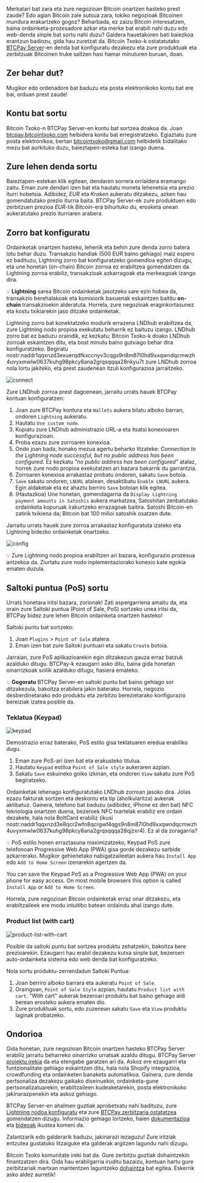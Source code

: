 Merkatari bat zara eta zure negozioan Bitcoin onartzen hasteko prest zaude? Edo agian Bitcoin zale sutsua zara, tokiko negozioak Bitcoinen mundura erakartzeko gogoz? Beharbada, ez zaizu Bitcoin interesatzen, baina ordainketa-prozesadore azkar eta merke bat erabili nahi duzu edo web-denda sinple bat sortu nahi duzu? Galdera hauetakoren bati baiezkoa erantzun badiozu, gida hau zuretzat da. Bitcoin Txoko-k ostatatutako [BTCPay Server](https://btcpayserver.org)-en denda bat konfiguratu dezakezu eta zure produktuak eta zerbitzuak Bitcoinen truke saltzen hasi hamar minuturen buruan, doan.

## Zer behar dut?

Mugikor edo ordenadore bat baduzu eta posta elektronikoko kontu bat ere bai, orduan prest zaude!

## Kontu bat sortu

Bitcoin Txoko-n BTCPay Server-en kontu bat sortzea doakoa da. Joan [btcpay.bitcointxoko.com](https://btcpay.bitcointxoko.com) helbidera kontu bat erregistratzeko. Egiaztatu zure posta elektronikoa, bertan bitcointxoko@gmail.com helbidetik bidalitako mezu bat aurkituko duzu, baieztapen-esteka bat izango duena.

## Zure lehen denda sortu

Baieztapen-estekan klik egitean, dendaren sorrera orrialdera eramango zaitu. Eman zure dendari izen bat eta hautatu moneta lehenetsia eta prezio iturri hobetsia. Adibidez, *EUR* eta *Kraken* aukeratu ditzakezu, azken hau gomendatutako prezio iturria baita. BTCPay Server-ek zure produktuen edo zerbitzuen prezioa *EUR*-tik *Bitcoin*-era bihurtuko du, erosketa unean aukeratutako prezio iturriaren arabera.

## Zorro bat konfiguratu

Ordainketak onartzen hasteko, lehenik eta behin zure denda zorro batera lotu behar duzu. Transakzio handiak (500 EUR baino gehiago) maiz espero ez badituzu, Lightning zorro bat konfiguratzeko gomendioa egiten dizugu, eta une honetan (on-chain) Bitcoin zorroa ez erabiltzea gomendatzen da. Lightning zorroa erabiliz, transakzioak azkarragoak eta merkeagoak izango dira.

💡 **Lightning** sarea Bitcoin ordainketak jasotzeko sare ezin hobea da, transakzio berehalakoak eta komisiorik baxuenak eskaintzen baititu **on-chain** transakzioekin alderatuta. Horrela, zure negozioak eraginkortasunez eta kostu txikiarekin jaso ditzake ordainketak.

Lightning zorro bat konektatzeko modurik errazena LNDhub erabiltzea da, zure Lightning nodo propioa exekutatu beharrik ez baituzu izango. LNDhub zorro bat ez baduzu oraindik, ez kezkatu; Bitcoin Txoko-k doako LNDhub zorroak eskaintzen ditu, eta bost minutu baino gutxiago behar dira konfiguratzeko. Begiratu nostr:naddr1qqxnzd3exuerqdfkxccnyv3cqgs9n8m87l0hd9xxqwndqcmwzh4uvyxmwlw0637kuhg98pkcy8ana2grqsqqqa28nkyu7t zure LNDhub zorroa nola lortu jakiteko, eta prest zaudenean itzuli konfigurazioa jarraitzeko.

![connect](https://raw.githubusercontent.com/bitcointxoko/guides/main/images/btcpay/connect.png)

Zure LNDhub zorroa prest dagoenean, jarraitu urrats hauek BTCPay kontuan konfiguratzen:
1. Joan zure BTCPay kontura eta `Wallets` aukera bilatu alboko barran, ondoren `Lightning` aukeratu.
2. Hautatu `Use custom node`.
3. Kopiatu zure LNDhub administrazio URL-a eta itsatsi konexioaren konfigurazioan.
4. Proba ezazu zure zorroaren konexioa.
5. Ondo joan bada, honako mezua agertu beharko litzateke: *Connection to the Lightning node successful, but no public address has been configured*. Ez kezkatu *"no public address has been configured"* atalaz, horrek zure nodo propioa exekutatzen ari bazara bakarrik du garrantzia.
6. Zorroaren konexioa arrakastaz probatu ondoren, sakatu `Save` botoia.
7. `Save` sakatu ondoren, `LNURL` atalean, desaktibatu `Enable LNURL` aukera. Egin aldaketak eta ez ahaztu berriro `Save` botoian klik egitea.
8. (Hautazkoa) Une honetan, gomendagarria da `Display Lightning payment amounts in Satoshis` aukera markatzea, Satoshitan zenbatutako ordainketa kopuruak irakurtzeko errazagoak baitira. Satoshi Bitcoin-en zatirik txikiena da; Bitcoin bat 100 milioi satoshik osatzen dute.

Jarraitu urrats hauek zure zorroa arrakastaz konfiguratuta izateko eta Lightning bidezko ordainketak onartzeko.

![config](https://raw.githubusercontent.com/bitcointxoko/guides/main/images/btcpay/config.png)

💡 Zure Lightning nodo propioa erabiltzen ari bazara, konfigurazio prozesua antzekoa da. Ziurtatu zure nodo inplementaziorako konexio kate egokia ematen duzula.

## Saltoki puntua (PoS) sortu

Urrats honetara iritsi bazara, zorionak! Zati aspergarriena amaitu da, eta orain zure Saltoki puntua (Point of Sale, PoS) sortzeko unea iritsi da, BTCPay bidez zure lehen Bitcoin ordainketa onartzen hasteko!

Saltoki puntu bat sortzeko:
1. Joan `Plugins` > `Point of Sale` atalera.
2. Eman izen bat zure Saltoki puntuari eta sakatu `Create` botoia.

Jarraian, zure PoS aplikazioarekin egin ditzakezun gauza erraz batzuk azalduko ditugu. BTCPay-k ezaugarri asko ditu, baina gida honetan oinarrizkoak soilik azalduko ditugu, hasiera emateko.

💡 **Gogoratu** BTCPay Server-en saltoki puntu bat baino gehiago sor ditzakezula, bakoitza erabilera jakin baterako. Horrela, negozio desberdinetarako edo produktu eta zerbitzu berezietarako konfigurazio bereiziak izatea posible da.

### Teklatua (Keypad)

![keypad](https://raw.githubusercontent.com/bitcointxoko/guides/main/images/btcpay/keypad.png)

Demostrazio erraz baterako, PoS estilo gisa teklatuaren eredua erabiliko dugu.

1. Eman zure PoS-ari izen bat eta erakusteko titulua.
2. Hautatu `Keypad` estiloa `Point of Sale style` aukeraren azpian.
3. Sakatu `Save` eskuineko goiko izkinan, eta ondoren `View` sakatu zure PoS begiratzeko.

Ordainketak lehenago konfiguratutako LNDhub zorroan jasoko dira. Jolas ezazu fakturak sortzen eta deskontu eta tip (aholkularitza) aukerak aktibatuz. Gainera, telefono bat baduzu (adibidez, iPhone ez den bat) NFC teknologia onartzen duena, bezeroek NFC txartelak erabiliz ere ordain dezakete, hala nola BoltCard erabiliz (ikusi nostr:naddr1qqxnzd3e8qcr2wfn8qcrgwf4qgs9n8m87l0hd9xxqwndqcmwzh4uvyxmwlw0637kuhg98pkcy8ana2grqsqqqa28qjzxr4). Ez al da zoragarria?

💡 PoS estilo honen erraztasuna maximizatzeko, Keypad PoS zure telefonoan Progressive Web App (PWA) gisa gorde dezakezu sarbide azkarrerako. Mugikor gehienetako nabigatzaileetan aukera hau `Install App` edo `Add to Home Screen` izenarekin agertzen da.

You can save the Keypad PoS as a Progressive Web App (PWA) on your phone for easy access. On most mobile browsers this option is called `Install App` or `Add to Home Screen`. 

Horrela, zure negozioan Bitcoin ordainketak erraz onar ditzakezu, eta erabiltzaileek ere modu intuitibo batean ordaindu ahal izango dute.

### Product list (with cart)

![product-list-with-cart](https://raw.githubusercontent.com/bitcointxoko/guides/main/images/btcpay/product-list-with-cart.png)

Posible da saltoki puntu bat sortzea produktu zehatzekin, bakoitza bere prezioarekin. Ezaugarri hau erabil dezakezu kutxa sinple bat, bezeroen auto-ordainketa sistema edo web denda bat konfiguratzeko.

Nola sortu produktu-zerrendadun Saltoki Puntua:
1. Joan berriro alboko barrara eta aukeratu `Point of Sale`.
2. Oraingoan, `Point of Sale Style` azpian, hautatu `Product list with cart`. "With cart" aukerak bezeroari produktu bat baino gehiago aldi berean erosteko aukera ematen dio.
3. Zure produktuak sortu, edo zuzenean sakatu `Save` eta `View` produktu laginak probatzeko.

## Ondorioa

Gida honetan, zure negozioan Bitcoin onartzen hasteko BTCPay Server erabiliz jarraitu beharreko oinarrizko urratsak azaldu ditugu. BTCPay Server [proiektu irekia](https://github.com/btcpayserver/btcpayserver) da eta etengabe garatzen ari da. Askoz ere ezaugarri eta funtzionalitate gehiago eskaintzen ditu, hala nola Shopify integrazioa, crowdfunding eta ordainketen banaketa automatikoa. Gainera, zure denda pertsonaliza dezakezu gaikako diseinuekin, ordainketa-gune pertsonalizatuarekin, erabiltzaileen kudeaketarekin, posta elektronikoko jakinarazpenekin eta askoz gehiago.

BTCPay Server-en ahalmen guztiak aprobetxatu nahi badituzu, zure [Lightning nodoa konfiguratu](https://v2.minibolt.info/home/readme) eta zure [BTCPay zerbitzaria ostatatzea](https://docs.btcpayserver.org/Deployment/) gomendatzen dizugu. Informazio gehiago lortzeko, haien [dokumentazioa](https://github.com/btcpayserver/btcpayserver) eta [bideoak](https://www.youtube.com/@BTCPayServer) ikustea komeni da.

Zalantzarik edo galderarik baduzu, jakinarazi iezaguzu! Zure iritziak entzutea gustatuko litzaiguke eta galderak argitzen lagundu nahi dizugu.

Bitcoin Txoko komunitate ireki bat da. Gure zerbitzu guztiak dohaintzekin finantzatzen dira. Gida hau erabilgarria iruditu bazaizu, kontuan hartu gure zerbitzariak martxan mantentzen laguntzeko [dohaintza](https://fund.bitcointxoko.com) bat egitea. Eskerrik asko aldez aurretik!
